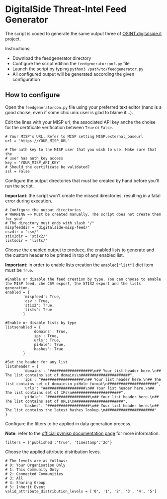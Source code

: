 # DigitalSide Threat-Intel Feed Generator

The script is coded to generate the same output three of [OSINT.digitalside.it](https://osint.digitalside.it/) project.

Instructions: 

* Download the feedgenerator directory
* Configure the script editinn the `feedgeneratorconf.py` file
* Launch the script by typing `python3 /path/to/feedgenerator.py`
* All configured output will be generated according the given configuration

## How to configure

Open the `feedgeneratorcon.py` file using your preferred text editor (nano is a good choise, even if some chic unix user is glad to blame it...).

Edit the lines with your MISP url, the associated API key anche the choise for the certificate verification between `True` or `False`.
```
# Your MISP's URL. Refer to MISP setting MISP.external_baseurl
url = 'https://YOUR_MISP_URL'

# The auth key to the MISP user that you wish to use. Make sure that the
# user has auth_key access
key = 'YOUR_MISP_API_KEY'
# Should the certificate be validated?
ssl = False
```

Configure the output directories that must be created by hand before you'll run the script.

**Important**: the script won't create the missed directories, resulting in a fatal error during execution.
```
# Configure the output directories
# WARNING => Must be created manually. The script does not create them for you!
# The directory must ends with slash "/"
mispfeeddir = 'digitalside-misp-feed/'
csvdir = 'csv/'
stix2dir = 'stix2/'
listsdir = 'lists/'
```

Choose the enabled output to produce, the enabled lists to generate and the custom header to be printed in top of any enabled list.

**Important**: in order to enable lists creation the `enabled["list"]` dict item must be `True`.
```
#Enable or disable the feed creation by type. You can choose to enable the MISP feed, che CSV export, the STIX2 export and the lists generation.
enabled = {
		'mispfeed': True,
		'csv': True,
		'stix2': True,
		'lists': True		
		}

#Enable or disable lists by type	
listsenabled = {
			'domains': True,
			'ips': True,
			'urls': True,
			'piHole': True,
			'hashes': True
		}

#Set the header for any list	
listsheader = {
		'domains': "###################\n## Your list header here.\n## The list contains set of domains\n######################",
		'ips': "###################\n## Your list header here.\n## The list contains set of domainsin piHole format\n######################",
		'urls': "###################\n## Your list header here.\n## The list contains set of IPs\n######################",
		'piHole': "###################\n## Your list header here.\n## The list contains set of URLs\n######################",
		'hashes': "###################\n## Your list header here.\n## The list contains the latest hashes lookup.\n######################"
}
```

Configure the filters to be applied in data generation process.

**Note**: refer to the [official pymisp documentation page](https://pymisp.readthedocs.io/en/latest/modules.html#pymisp.PyMISP.search_index) for more information.
```
filters = {'published':'true', 'timestamp':'2d'}
```

Choose the applied attribute distribution leves.
```
# The levels are as follows:
# 0: Your Organisation Only
# 1: This Community Only
# 2: Connected Communities
# 3: All
# 4: Sharing Group
# 5: Inherit Event
valid_attribute_distribution_levels = ['0', '1', '2', '3', '4', '5']
```
